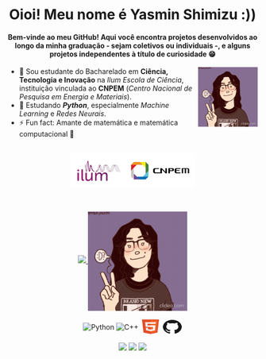 <div>
  <h1 align="center">Oioi! Meu nome é Yasmin Shimizu :))</h1>
  <h4 align="center"> Bem-vinde ao meu GitHub! Aqui você encontra projetos desenvolvidos ao longo da minha graduação - sejam coletivos ou individuais -, e alguns projetos independentes à título de curiosidade 😁
  </a><br>
</div>


<img align="right" alt="gif picrew" width="120" src="./gif-picrew.gif">

- 🔭 Sou estudante do Bacharelado em **Ciência, Tecnologia e Inovação** na *Ilum Escola de Ciência*, instituição vinculada ao **CNPEM** (*Centro Nacional de Pesquisa em Energia e Materiais*).
- 🌱 Estudando ***Python***, especialmente *Machine Learning* e *Redes Neurais*.
- ⚡ Fun fact: Amante de matemática e matemática computacional 🤩

<div align="center" valign="top"><br>
<img align="center" alt="Ilum-CNPEM" width="250" src="./logo ilum cnpemm.png">
</div><br>

##

<div align="center">
  <a href="https://github.com/yasminbshimizu/C011-M01-LAP/">
    <img height="150em" src="https://github-readme-stats.vercel.app/api?username=yasminbshimizu&count_private=true&include_all_commits=true&show_icons=true&theme=material-palenight&hide_border=false&show_owner=true"/>
    <img align="center" alt="gif picrew" width="200" src="./gif-picrew.gif">
    <!---<img height="150em" src="https://github-readme-stats.vercel.app/api/top-langs/?username=yasminbshimizu&theme=material-palenight&hide_border=false&&layout=compact"/> -->
  </a>
</div>

<div align="center" valign="top"><br>
  
  <img align="center" alt="Python" height="30" width="40" src="https://cdn.jsdelivr.net/gh/devicons/devicon@latest/icons/python/python-original-wordmark.svg" />
  <img align="center" alt="C++" height="30" width="40" 
src="https://cdn.jsdelivr.net/gh/devicons/devicon@latest/icons/cplusplus/cplusplus-original.svg" />
  <img align="center" alt="HTML" height="30" width="40" src="https://raw.githubusercontent.com/devicons/devicon/master/icons/html5/html5-original.svg">
<!---  <img align="center" alt="git" height="30" width="40" src="https://raw.githubusercontent.com/devicons/devicon/master/icons/git/git-original.svg"> -->
  <img align="center" alt="github" height="30" width="40" src="https://raw.githubusercontent.com/devicons/devicon/master/icons/github/github-original.svg">
</div><br>

<div align="center">
  <a href="https://www.instagram.com/minbsz/" target="_blank"><img src="https://img.shields.io/badge/-Instagram-%23E4405F?style=for-the-badge&logo=instagram&logoColor=white" target="_blank"></a>
  <!-- <a href="https://www.facebook.com/pr.eduardoribeiro" target="_blank"><img src="https://img.shields.io/badge/Facebook-1877F2?style=for-the-badge&logo=facebook&logoColor=white" target="_blank"></a>  -->
  <a href="https://www.linkedin.com/in/yasmin-bshimz/" target="_blank"><img src="https://img.shields.io/badge/-LinkedIn-%230077B5?style=for-the-badge&logo=linkedin&logoColor=white" target="_blank"></a> 
  <!--- <a href="mailto:yasminbshimz@gmail.com"><img src="https://img.shields.io/badge/-Gmail-%23333?style=for-the-badge&logo=gmail&logoColor=white" target="_blank"></a> -->
  <a href="mailto:yasmin24023@ilum.cnpem.br">  <img src="https://img.shields.io/badge/-Email-%23E0B0FF?style=for-the-badge&logo=mail&logoColor=white" target="_blank">
</a>


</div>
